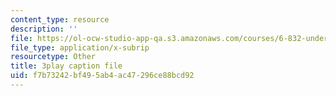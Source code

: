 ```yaml
---
content_type: resource
description: ''
file: https://ol-ocw-studio-app-qa.s3.amazonaws.com/courses/6-832-underactuated-robotics-spring-2009/f7b73242bf495ab4ac47296ce88bcd92_-fCLJ1pGht4.vtt
file_type: application/x-subrip
resourcetype: Other
title: 3play caption file
uid: f7b73242-bf49-5ab4-ac47-296ce88bcd92
---
```

